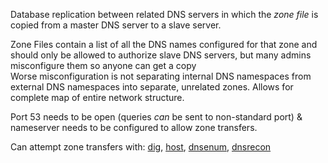 
Database replication between related DNS servers in which the _zone file_ is copied from a master DNS server to a slave server.  
  
Zone Files contain a list of all the DNS names configured for that zone and should only be allowed to authorize slave DNS servers, but many admins misconfigure them so anyone can get a copy  
Worse misconfiguration is not separating internal DNS namespaces from external DNS namespaces into separate, unrelated zones. Allows for complete map of entire network structure.  
  
Port 53 needs to be open (queries _can_ be sent to non-standard port) & nameserver needs to be configured to allow zone transfers.  
  
Can attempt zone transfers with: [dig](dig.md), [host](host.md), [dnsenum](dnsenum.md), [dnsrecon](dnsrecon.md)